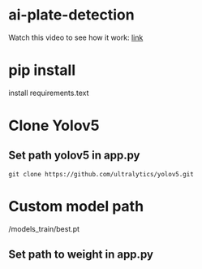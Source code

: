 # ai-plate-detection

Watch this video to see how it work: [link](https://youtu.be/NaVDRdXCfqc)

# pip install
install requirements.text

# Clone Yolov5
## Set path yolov5 in app.py
```
git clone https://github.com/ultralytics/yolov5.git
```

# Custom model path
/models_train/best.pt
## Set path to weight in app.py


